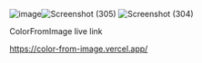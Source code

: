 ![image](https://github.com/user-attachments/assets/6e5d23f8-4e45-4245-9922-378adc7fb886)![Screenshot (305)](https://github.com/user-attachments/assets/ac10ffa7-3bd2-47bf-9a97-805b84091fae)
![Screenshot (304)](https://github.com/user-attachments/assets/30632834-3b1d-4fda-9da0-867714d03498)

ColorFromImage live link 

https://color-from-image.vercel.app/

